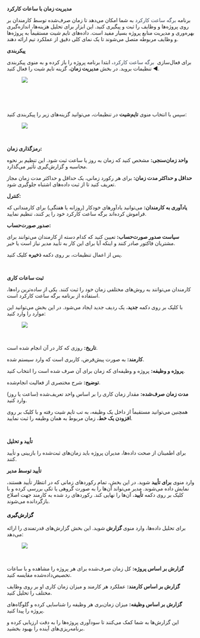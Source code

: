 <p><span class="text-big"><strong>مدیریت زمان با ساعات کارکرد</strong></span></p><p>برنامه <span style="color:rgb(55,65,81);">برگه ساعت کارکرد</span> به شما امکان می‌دهد تا زمان صرف‌شده توسط کارمندان بر روی پروژه‌ها و وظایف را ثبت و پیگیری کنید. این ابزار برای تحلیل هزینه‌ها، اندازه‌گیری بهره‌وری و مدیریت منابع پروژه بسیار مفید است. داده‌های تایم شیت مستقیماً به پروژه‌ها و وظایف مربوطه متصل می‌شوند تا یک نمای کلی دقیق از عملکرد تیم ارائه دهند.</p><p><span class="text-big"><strong>پیکربندی</strong></span></p><p>برای فعال‌سازی &nbsp;<span style="color:rgb(55,65,81);">برگه ساعت کارکرد</span>، ابتدا برنامه پروژه را باز کرده و به منوی پیکربندی ◄ تنظیمات بروید. در بخش <strong>مدیریت زمان</strong>، گزینه تایم شیت را فعال کنید.</p><figure class="image image_resized" style="width:73.85%;"><img src="https://hub.amootsoft.com/content/editor/56cdef29-a72d-4f70-95f2-6c7330b498b9Untitled.png.png"></figure><p>&nbsp;</p><p>&nbsp;</p><p>سپس با انتخاب منوی <strong>تایم‌شیت</strong> در تنظیمات، می‌توانید گزینه‌های زیر را پیکربندی کنید:</p><figure class="image image_resized" style="width:69.11%;"><img src="https://hub.amootsoft.com/content/editor/531ff94b-959d-4a6b-9da6-5e73c45d2184Untitled.png.png"></figure><p>&nbsp;</p><p><strong>رمزگذاری زمان:&nbsp;</strong></p><p><strong>واحد زمان‌سنجی:</strong> مشخص کنید که زمان به روز یا ساعت ثبت شود. این تنظیم بر نحوه محاسبه و گزارش‌گیری تأثیر می‌گذارد.</p><p><strong>حداقل و حداکثر مدت زمان:</strong> برای هر رکورد زمانی، یک حداقل و حداکثر مدت زمان مجاز تعریف کنید تا از ثبت داده‌های اشتباه جلوگیری شود.</p><p><strong>کنترل:&nbsp;</strong></p><p><strong>یادآوری به کارمندان:</strong> می‌توانید یادآورهای خودکار (روزانه یا هفتگی) برای کارمندانی که فراموش کرده‌اند برگه ساعت کارکرد خود را پر کنند، تنظیم نمایید.</p><p><strong>صدور صورت‌حساب:</strong></p><p><strong>سیاست صدور صورت‌حساب:</strong> تعیین کنید که کدام دسته از کارمندان می‌توانند برای مشتریان فاکتور صادر کنند و اینکه آیا برای این کار به تأیید مدیر نیاز است یا خیر.</p><p>پس از اعمال تنظیمات، بر روی دکمه <strong>ذخیره</strong> کلیک کنید.</p><p>&nbsp;</p><p><span class="text-big"><strong>ثبت ساعات کاری</strong></span></p><p>کارمندان می‌توانند به روش‌های مختلفی زمان خود را ثبت کنند. یکی از ساده‌ترین راه‌ها، استفاده از برنامه برگه ساعت کارکرد است.</p><p>با کلیک بر روی دکمه <strong>جدید</strong>، یک ردیف جدید ایجاد می‌شود. در این بخش می‌توانید این موارد را وارد کنید:</p><figure class="image image_resized" style="width:69.89%;"><img src="https://hub.amootsoft.com/content/editor/e6dd8f5e-22a1-492f-bdd9-739f2eb0049bUntitled.png.png"></figure><p>&nbsp;</p><p><strong>تاریخ:</strong> روزی که کار در آن انجام شده است.</p><p><strong>کارمند:</strong> به صورت پیش‌فرض، کاربری است که وارد سیستم شده.</p><p><strong>پروژه و وظیفه:</strong> پروژه و وظیفه‌ای که زمان برای آن صرف شده است را انتخاب کنید.</p><p><strong>توضیح:</strong> شرح مختصری از فعالیت انجام‌شده.</p><p><strong>مدت زمان صرف‌شده:</strong> مقدار زمان کاری را بر اساس واحد تعریف‌شده (ساعت یا روز) وارد کنید.</p><p>همچنین می‌توانید مستقیماً از داخل یک وظیفه، به تب تایم شیت رفته و با کلیک بر روی <strong>افزودن یک خط</strong>، زمان مربوط به همان وظیفه را ثبت نمایید.</p><p>&nbsp;</p><p><span class="text-big"><strong>تأیید و تحلیل</strong></span></p><p>برای اطمینان از صحت داده‌ها، مدیران پروژه باید زمان‌های ثبت‌شده را بازبینی و تأیید کنند.</p><p><strong>تأیید توسط مدیر</strong></p><p>وارد منوی <strong>برای تأیید</strong> شوید. در این بخش، تمام رکوردهای زمانی که در انتظار تأیید هستند، نمایش داده می‌شوند. مدیر می‌تواند آن‌ها را به صورت گروهی یا تکی بررسی کرده و با کلیک بر روی دکمه <strong>تأیید</strong>، آن‌ها را نهایی کند. رکوردهای رد شده به کارمند جهت اصلاح بازگردانده می‌شوند.</p><h4><span style="color:hsl(0,0%,0%);">گزارش‌گیری</span></h4><p>برای تحلیل داده‌ها، وارد منوی<strong> گزارش‌ </strong>شوید. این بخش گزارش‌های قدرتمندی را ارائه می‌دهد:</p><figure class="image image_resized" style="width:75.38%;"><img src="https://hub.amootsoft.com/content/editor/b005ca21-3c31-48c4-be06-ac0f9792de00Untitled.png.png"></figure><p>&nbsp;</p><p><strong>گزارش بر اساس پروژه:</strong> کل زمان صرف‌شده برای هر پروژه را مشاهده و با ساعات تخصیص‌داده‌شده مقایسه کنید.</p><p><strong>گزارش بر اساس کارمند:</strong> عملکرد هر کارمند و میزان زمان کاری او بر روی وظایف مختلف را تحلیل کنید.</p><p><strong>گزارش بر اساس وظیفه:</strong> میزان زمان‌بری هر وظیفه را شناسایی کرده و گلوگاه‌های پروژه را پیدا کنید.</p><p>این گزارش‌ها به شما کمک می‌کنند تا سودآوری پروژه‌ها را به دقت ارزیابی کرده و برنامه‌ریزی‌های آینده را بهبود بخشید.</p>
